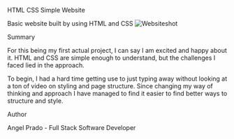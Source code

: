 HTML CSS Simple Website

Basic website built by using HTML and CSS
![Websiteshot](https://user-images.githubusercontent.com/102049335/159585930-8dfd8c23-e500-41fc-956a-7281c4ca6fc2.png)

Summary 

For this being my first actual project, I can say I am excited and happy about it. HTML and CSS are simple enough to understand, but the challenges I faced lied in the approach.

To begin, I had a hard time getting use to just typing away without looking at a ton of video on styling and page structure. Since changing my way of thinking and approach I have managed to find it easier to find better ways to structure and style.

Author

Angel Prado - Full Stack Software Developer
